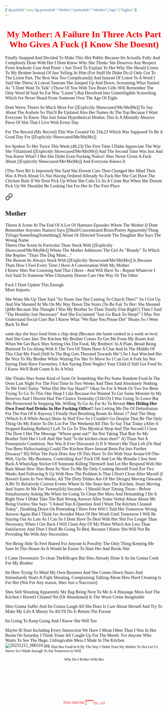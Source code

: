 ```yaml
---
{"dg-publish":true,"dg-permalink":"Mother","permalink":"/Mother/","tags":["Tagless"]}
---
```


<style id="Force_Custom_Fonts" type="text/css">@font-face{font-style:normal;font-family:"Merriweather";src:local("Merriweather")}@font-face{font-style:bolder;font-family:"Merriweather";src:local("Merriweather")}@font-face{font-style:normal;font-family:"Merriweather";src:local("Merriweather");unicode-range:U+0-FF,U+2E80-9FFF,U+F900-FAFF,U+FE30-FE4F,U+20000-2FA1F}@font-face{font-style:bolder;font-family:"Merriweather";src:local("Merriweather");unicode-range:U+0-FF,U+2E80-9FFF,U+F900-FAFF,U+FE30-FE4F,U+20000-2FA1F}@font-face{font-style:normal;font-family:"Merriweather";src:local("Merriweather");unicode-range:U+0-FF}@font-face{font-style:bolder;font-family:"Merriweather";src:local("Merriweather");unicode-range:U+0-FF}:not(pre):not(code):not(textarea):not(tt):not(kbd):not(samp):not(var){font-family:"Merriweather"!important}pre,code,textarea,tt,kbd,samp,var{font-family:monospace!important}pre *,code *,textarea *,tt *,kbd *,samp *,var *{font-family:monospace!important}</style>


# <center><span style="color:#F00000">My Mother: A Failure In Three Acts Part Who Gives A Fuck (I Know She Doesnt)</span></center>

Finally Snapped And Decided To Make This Shit Public Because Im Actually Fully And Completely Done With Her
I Dont Know Why She Thinks She Deserves Any Respect From Anybody
Case And Point: i Just Tried To Explain To Her Why She Should Listen To My Brother Instead Of Just Yelling At Him (For Stuff He Didnt Do (I Only Got To The Lsiten Part, The Rest Was Too Complicated)) And Instead Of Listen To A Word I Said She Threw A Literal Tantrum
She Jumped Up And Down, Screaming What Started As "I Dont Want To Talk" (Those Of You With Two Brain Cells Will Remember The Only Word Id Said So Far Was "Listen") But Devolved Into Unintelligible Screeching Which Ive Never Heard From Someone Over The Age Of Eight.

Dont Worry Theres So Much More For [[Explicitly Showcased/Me/Me\|Me]] To Say About The Asshole So This'll Be Updated
Also Her Names At The Top Because I Want Everyone To Know This Isnt Some Hypothetical Mother, This Is A Mentally Abusive Piece Of Shit That I Live With Every Day

For The Record (My Record) This Was Created On 334,23 Which Was Supposed To Be A Good Day For [[Explicitly Showcased/Me/Me\|Me]]

Ive Spoken To Her Twice This Week (48,23)
The First Time I Didnt Appreciate The Way She Villainized [[Explicitly Showcased/Me/Me\|Me]] And The Second Time Was Just 
And You Know What? I Bet She Didnt Even Fucking Notice!
Shes Never Given A Fuck About [[Explicitly Showcased/Me/Me\|Me]] And Everyone Knows It

(This Next Bit Is Imported)
She Said She Doesnt Care
Then Changed Her Mind
Then Was A Prick About Us Not Having Ordered Allready
So Fuck Her She Can Have The Chicken Balti
If We Dont Pick Up When She Calls Us Its A Crime
But When She Doesnt Pick Up We Shouldnt Be Looking Out For Her In The First Place


<div class="transclusion internal-embed is-loaded"><a class="markdown-embed-link" href="/constant-comment/#mother" aria-label="Open link"><svg xmlns="http://www.w3.org/2000/svg" width="24" height="24" viewBox="0 0 24 24" fill="none" stroke="currentColor" stroke-width="2" stroke-linecap="round" stroke-linejoin="round" class="svg-icon lucide-link"><path d="M10 13a5 5 0 0 0 7.54.54l3-3a5 5 0 0 0-7.07-7.07l-1.72 1.71"></path><path d="M14 11a5 5 0 0 0-7.54-.54l-3 3a5 5 0 0 0 7.07 7.07l1.71-1.71"></path></svg></a><div class="markdown-embed">



## Mother

Theres A Scene At The End Of A Lot Of Hamtaro Episodes Where The Mother (I Dont Remember Anyones Names) Says [[Skull/Concentrated Brain/Poetry Apparently/Thing Trilogy/Something\|Something]] About Or Directed Towards The Daughter But Says The Wrong Name  
Theres One Scene In Particular Thats Stuck With [[Explicitly Showcased/Me/Me\|Me]] Where The Mother Addresses The Girl As "Brandy" To Which She Replies "Thats The Dog Mom...."  
The Reason Its Always Stuck With [[Explicitly Showcased/Me/Me\|Me]] Is Because Thats How I Feel Every Time I Have A Conversation With My Mother  
I Know Shes Not Listening And That I Have - And Will Have To - Repeat Whatever I Just Said To Someone Who Ultimately Doesnt Care One Way Or The Other

Fuck I Dont Update This Enough  
More Imports:


</div></div>


She Woke Me Up Then Said "So Youre Just Not Coming To Church Then?"
So I Got Up And She Shouted At Me On My Way Down The Stairs (To Be Fair To Her: She Shouted QtMe Because She Thought I Was My Brother So Thats Totally Fine Right?) 
Then I Said "The Hostility Isnt Necessary" And She Exclaimed "Just Go Back To Sleep!"
I May Not Understand Social Cues But I Know What "We Hate You Please Die" Means So I Went Back To Bed

same day she buys food from a chip shop (Because she hasnt cooked in a week or two) And She Goes Into The Kitchen
My Brother Comes To Get Me From My Room And When We Get Back Shes Setting Out The Food, My Brothers' In A Plate, Bread Being Buttered To Go Along With It
The Two Of Them Have A Chat And In The Middle Of This Chat My Food (Still In The Bag Gets Thrusted Towards Me")
So I Just Watched Her Be Nice To My Brother While Waiting For Her To Move So I Can Get A Fork
Im Not  Saying Dont Have Favourites, I Am Saying Dont Neglect Your Child (I Still Got Food So I Know We'll Both Count It As A Win)

She Thinks Shes Some Kind of Saint Or Something 
She Put Some Random Food In The Oven Last Night For The First Time In Two Weeks And Then Said Absolutely Nothing To Me Until Today 
"What Did She Say Hazel?"
Okay So For A Week Or Two Ive Been Trying To Go To This One Shop I Like Because Ive Wanted To Get Some Monster In My Reserves And I Havent Had The Chance
Yesterday (334•23) I Was Going To Leave But She Persevered In Stopping Me, Willing To Go As Far As To Reveal <b>Shes Hiding Her Own Food And Drinks In Her Fucking Office!!</b> Just Letting Me Die Of Dehydration For The Fun Of It
Anyway I Finally Had Breathing Room At About 17 And The Shop (Which Is A While Away) Shuts At Half Five So I Couldn't Go Despite That Be The Only Thing On My Entire To-Do List For The Weekend
All This To Say That Today (After It Stopped Raining Bullets) I Left To Go To This Mystical Shop And The Second I Close The Door I Het The Message "Whose gone out?"
Im Not Taking That Bait So My Brother Told Her I Left And She Said "Is the kitchen clean then?"
A) Thats Not A Prerequisite Condition, Nor Was It Ever Discussed
2) If It Weren't Me That Left (Or Had You Been Hallucinating) Could The Kitchen Have Instead Been Put Into Further Dissaray?
III) What The Fuck Does Any Of This Have To Do With Your Avatar-Of-The-Web, Up-In- 
My-Business, Controlling Ass? Fuck Off And Let Me Breathe
I Just Sent Back A WhatsApp Sticker Of Someone Killing Themself And Let Her Respond With Her Rant About How Shes Been So Nice To Me By Only Cooking Herself Food For Two Weeks And Following It Up With How The Problem Is That I Don't Clean After Myself (I Haven't Eaten In Two Weeks, All The Dirty Dishes Are Of Her Design)
Moving Onwards A Bit To Relatively Current Events Where In She Steps Into The Kitchen, Stops Moving And Stares At Me For Twenty(Ish) Seconds - I Should Start Timing Those - Before Simultaiously Asking Me When Im Going To Clean Her Mess And Demanding I Do It Right Now
I Didnt Take The Bait
Wrong Answer
After Some Verbal Abuse About Me Being Useless She Says "I Asked You A Question And I Want The Kitchen Cleaned Today", Doubling Down On Pretending I Have Free Will
I Told Her Tomorrow 
Wrong Answer Again But I Think Ive Avoided Most Of Her Wrath Until Tomorrow 
I Will Be Staying Out As Late As I Can So I Dont Have To Deal With Her Shit For Longer Than Necessary, When I Get Back I Will Clean Any Of My Plates Which Are Less Than Satisfactory And Then I Shall Be Going To Bed, Because I Know She Will Not Be Providing Me With Any Necessities

Not Being Able To Feel Hatred For Anyone Is Possibly The Only Thing Keeping Me Sane In This House As It Would be Easier To Hate Her And Break Shit

I Came Downstairs To clean TheK8tcgen But Shes Already Done It
So Im Gonna Cook For My Brother 


Im Here Trying To Mind My Own Business And She Comes Down Stairs And Immediately Starts A Fight
Shouting, Complaining Talking About How Hard Cleaning Is For Her (Not For Any reason, Shes Just a Narcissist)

Shes Still Shouting
Apparently My Bag Being Next To Me Is A Huuuuge Mess
And The Kitchen I Haven't Cleaned Yet (Or Abandoned) Is The Worst Crime Imaginable 

Shes Gonna Suffer
And Im Gonna Laugh
All She Does Is Care About Herself And Try To Make My Life A Misery
So All I'll Do Is Return The Favour

Im Going To Keep Going
And I Know She Will Too

Maybe Ill Start Including Every Interaction We Have
I Mean Other Than I Was In Her Room On Saturday I Think Youre All Caught Up For The Month
‍
For Anyone Who Wants To See The Huge, Unforgivable Mess I Made In The Kitchen
![20231212_000310.jpg](/img/user/images/20231212_000310.jpg)
<sub>That Has Food In It By The Way
I Didnt Trust My Mother To Not Let Us Starve So I Made Enough To Eat TomorrowAs Well</sub>



<center><sub> Why Do I Bother With Her </sub></center>
 ‍​ 
 ‍​ 
‍​ 



  ‍​ 


  ‍​ 

  ‍​ 

<center><span style="color:#F00000"><sub>Over And Out  /̵͇̿̿/’̿’̿ ̿ ̿̿ ̿̿ ̿̿ (╥﹏╥)</sub></span></center>